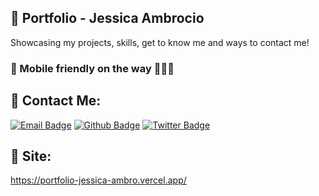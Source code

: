 ## 🌸 Portfolio - Jessica Ambrocio
Showcasing my projects, skills, get to know me and ways to contact me! 
### 🚩 Mobile friendly on the way 🏃🏼‍♀️

## 🌻 Contact Me: 
[![Email Badge](https://img.shields.io/badge/-Email-c14438?style=flat-square&logo=Gmail&logoColor=white&link=mailto:ambrojessica0@gmail.com)](mailto:ambrojessica0@gmail.com)
[![Github Badge](https://img.shields.io/badge/-Github-232323?style=flat-square&logo=Github&logoColor=white&link=https://github.com/ambrojessica)](https://github.com/ambrojessica)
[![Twitter Badge](https://img.shields.io/badge/-Twitter-1da1f2?style=flat-square&labelColor=1da1f2&logo=twitter&logoColor=white&link=https://twitter.com/ambrojessica)](https://twitter.com/ambrojessica)

## 🌵 Site:

https://portfolio-jessica-ambro.vercel.app/ 
